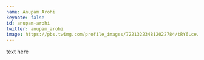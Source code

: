 ```yaml
---
name: Anupam Arohi
keynote: false
id: anupam-arohi
twitter: anupam_arohi
image: https://pbs.twimg.com/profile_images/722132234812022784/tRY6Lcew_400x400.jpg
---
```

text here
